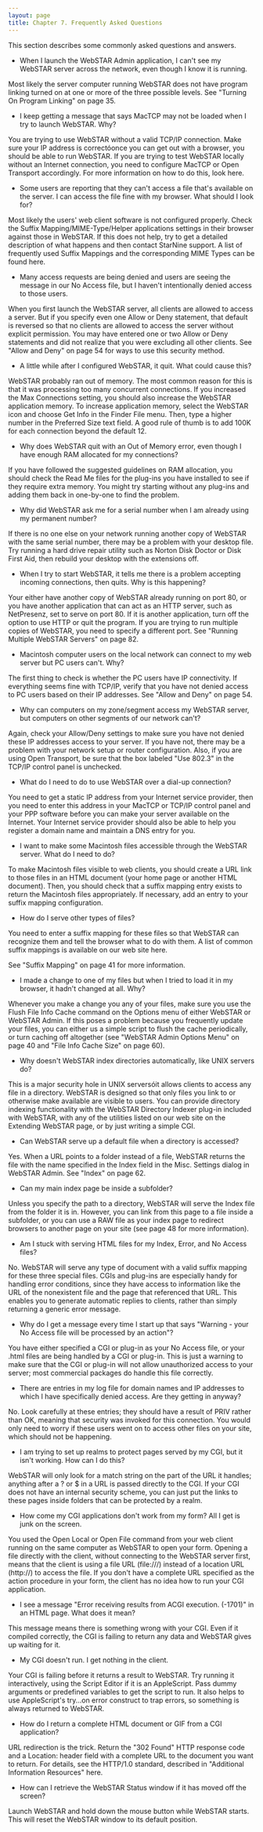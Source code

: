 ```yaml
---
layout: page
title: Chapter 7. Frequently Asked Questions
---
```


This section describes some commonly asked questions and answers.

* When I launch the WebSTAR Admin application, I can't see my WebSTAR server across the network, even though I know it is running.

Most likely the server computer running WebSTAR does not have program linking turned on at one or more of the three possible levels. See "Turning On Program Linking" on page 35.

* I keep getting a message that says MacTCP may not be loaded when I try to launch WebSTAR. Why?

You are trying to use WebSTAR without a valid TCP/IP connection. Make sure your IP address is correctóonce you can get out with a browser, you should be able to run WebSTAR. If you are trying to test WebSTAR locally without an Internet connection, you need to configure MacTCP or Open Transport accordingly. For more information on how to do this, look here.

* Some users are reporting that they can't access a file that's available on the server. I can access the file fine with my browser. What should I look for?

Most likely the users' web client software is not configured properly. Check the Suffix Mapping/MIME-Type/Helper applications settings in their browser against those in WebSTAR. If this does not help, try to get a detailed description of what happens and then contact StarNine support. A list of frequently used Suffix Mappings and the corresponding MIME Types can be found here.

* Many access requests are being denied and users are seeing the message in our No Access file, but I haven't intentionally denied access to those users.

When you first launch the WebSTAR server, all clients are allowed to access a server. But if you specify even one Allow or Deny statement, that default is reversed so that no clients are allowed to access the server without explicit permission. You may have entered one or two Allow or Deny statements and did not realize that you were excluding all other clients. See "Allow and Deny" on page 54 for ways to use this security method.

* A little while after I configured WebSTAR, it quit. What could cause this?

WebSTAR probably ran out of memory. The most common reason for this is that it was processing too many concurrent connections. If you increased the Max Connections setting, you should also increase the WebSTAR application memory. To increase application memory, select the WebSTAR icon and choose Get Info in the Finder File menu. Then, type a higher number in the Preferred Size text field. A good rule of thumb is to add 100K for each connection beyond the default 12.

* Why does WebSTAR quit with an Out of Memory error, even though I have enough RAM allocated for my connections?

If you have followed the suggested guidelines on RAM allocation, you should check the Read Me files for the plug-ins you have installed to see if they require extra memory. You might try starting without any plug-ins and adding them back in one-by-one to find the problem.

* Why did WebSTAR ask me for a serial number when I am already using my permanent number?

If there is no one else on your network running another copy of WebSTAR with the same serial number, there may be a problem with your desktop file. Try running a hard drive repair utility such as Norton Disk Doctor or Disk First Aid, then rebuild your desktop with the extensions off.

* When I try to start WebSTAR, it tells me there is a problem accepting incoming connections, then quits. Why is this happening?

Your either have another copy of WebSTAR already running on port 80, or you have another application that can act as an HTTP server, such as NetPresenz, set to serve on port 80. If it is another application, turn off the option to use HTTP or quit the program. If you are trying to run multiple copies of WebSTAR, you need to specify a different port. See "Running Multiple WebSTAR Servers" on page 82.

* Macintosh computer users on the local network can connect to my web server but PC users can't. Why?

The first thing to check is whether the PC users have IP connectivity. If everything seems fine with TCP/IP, verify that you have not denied access to PC users based on their IP addresses. See "Allow and Deny" on page 54.

* Why can computers on my zone/segment access my WebSTAR server, but computers on other segments of our network can't?

Again, check your Allow/Deny settings to make sure you have not denied these IP addresses access to your server. If you have not, there may be a problem with your network setup or router configuration. Also, if you are using Open Transport, be sure that the box labeled "Use 802.3" in the TCP/IP control panel is unchecked.

* What do I need to do to use WebSTAR over a dial-up connection?

You need to get a static IP address from your Internet service provider, then you need to enter this address in your MacTCP or TCP/IP control panel and your PPP software before you can make your server available on the Internet. Your Internet service provider should also be able to help you register a domain name and maintain a DNS entry for you.

* I want to make some Macintosh files accessible through the WebSTAR server. What do I need to do?

To make Macintosh files visible to web clients, you should create a URL link to those files in an HTML document (your home page or another HTML document). Then, you should check that a suffix mapping entry exists to return the Macintosh files appropriately. If necessary, add an entry to your suffix mapping configuration.

* How do I serve other types of files?

You need to enter a suffix mapping for these files so that WebSTAR can recognize them and tell the browser what to do with them. A list of common suffix mappings is available on our web site here.

See "Suffix Mapping" on page 41 for more information.

* I made a change to one of my files but when I tried to load it in my browser, it hadn't changed at all. Why?

Whenever you make a change you any of your files, make sure you use the Flush File Info Cache command on the Options menu of either WebSTAR or WebSTAR Admin. If this poses a problem because you frequently update your files, you can either us a simple script to flush the cache periodically, or turn caching off altogether (see "WebSTAR Admin Options Menu" on page 40 and "File Info Cache Size" on page 60).

* Why doesn't WebSTAR index directories automatically, like UNIX servers do?

This is a major security hole in UNIX serversóit allows clients to access any file in a directory. WebSTAR is designed so that only files you link to or otherwise make available are visible to users. You can provide directory indexing functionality with the WebSTAR Directory Indexer plug-in included with WebSTAR, with any of the utilities listed on our web site on the Extending WebSTAR page, or by just writing a simple CGI.

* Can WebSTAR serve up a default file when a directory is accessed?

Yes. When a URL points to a folder instead of a file, WebSTAR returns the file with the name specified in the Index field in the Misc. Settings dialog in WebSTAR Admin. See "Index" on page 62.

* Can my main index page be inside a subfolder?

Unless you specify the path to a directory, WebSTAR will serve the Index file from the folder it is in. However, you can link from this page to a file inside a subfolder, or you can use a RAW file as your index page to redirect browsers to another page on your site (see page 48 for more information).

* Am I stuck with serving HTML files for my Index, Error, and No Access files?

No. WebSTAR will serve any type of document with a valid suffix mapping for these three special files. CGIs and plug-ins are especially handy for handling error conditions, since they have access to information like the URL of the nonexistent file and the page that referenced that URL. This enables you to generate automatic replies to clients, rather than simply returning a generic error message.

* Why do I get a message every time I start up that says "Warning - your No Access file will be processed by an action"?

You have either specified a CGI or plug-in as your No Access file, or your .html files are being handled by a CGI or plug-in. This is just a warning to make sure that the CGI or plug-in will not allow unauthorized access to your server; most commercial packages do handle this file correctly.

* There are entries in my log file for domain names and IP addresses to which I have specifically denied access. Are they getting in anyway?

No. Look carefully at these entries; they should have a result of PRIV rather than OK, meaning that security was invoked for this connection. You would only need to worry if these users went on to access other files on your site, which should not be happening.

* I am trying to set up realms to protect pages served by my CGI, but it isn't working. How can I do this?

WebSTAR will only look for a match string on the part of the URL it handles; anything after a ? or $ in a URL is passed directly to the CGI. If your CGI does not have an internal security scheme, you can just put the links to these pages inside folders that can be protected by a realm.

* How come my CGI applications don't work from my form? All I get is junk on the screen.

You used the Open Local or Open File command from your web client running on the same computer as WebSTAR to open your form. Opening a file directly with the client, without connecting to the WebSTAR server first, means that the client is using a file URL (file:///) instead of a location URL (http://) to access the file. If you don't have a complete URL specified as the action procedure in your form, the client has no idea how to run your CGI application.

* I see a message "Error receiving results from ACGI execution. (-1701)" in an HTML page. What does it mean?

This message means there is something wrong with your CGI. Even if it compiled correctly, the CGI is failing to return any data and WebSTAR gives up waiting for it.

* My CGI doesn't run. I get nothing in the client.

Your CGI is failing before it returns a result to WebSTAR. Try running it interactively, using the Script Editor if it is an AppleScript. Pass dummy arguments or predefined variables to get the script to run. It also helps to use AppleScript's try...on error construct to trap errors, so something is always returned to WebSTAR.

* How do I return a complete HTML document or GIF from a CGI application?

URL redirection is the trick. Return the "302 Found" HTTP response code and a Location: header field with a complete URL to the document you want to return. For details, see the HTTP/1.0 standard, described in "Additional Information Resources" here.

* How can I retrieve the WebSTAR Status window if it has moved off the screen?

Launch WebSTAR and hold down the mouse button while WebSTAR starts. This will reset the WebSTAR window to its default position.